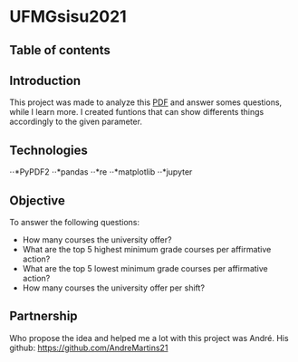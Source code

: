 # UFMGsisu2021

## Table of contents


## Introduction

This project was made to analyze this [PDF](https://www.ufmg.br/sisu/wp-content/uploads/2021/04/M%C3%A1ximos-e-M%C3%ADnimos-ap%C3%B3s-Chamada-regular.pdf) and answer somes questions, while I learn more. 
I created funtions that can show differents things accordingly to the given parameter.

## Technologies
⋅⋅*PyPDF2
⋅⋅*pandas
⋅⋅*re
⋅⋅*matplotlib
⋅⋅*jupyter

## Objective
To answer the following questions:
* How many courses the university offer?
* What are the top 5 highest minimum grade courses per affirmative action?
* What are the top 5 lowest minimum grade courses per affirmative action? 
* How many courses the university offer per shift?

## Partnership
Who propose the idea and helped me a lot with this project was André.
His github: https://github.com/AndreMartins21
